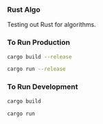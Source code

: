 ### Rust Algo

Testing out Rust for algorithms.

### To Run  Production

```bash
cargo build --release
```

```bash
cargo run --release
```

### To Run Development

```bash
cargo build
```

```bash
cargo run
```